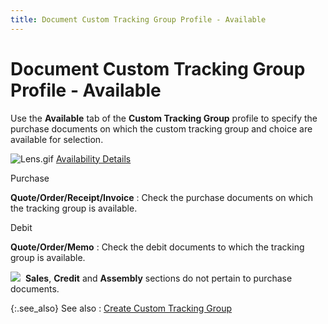 ```yaml
---
title: Document Custom Tracking Group Profile - Available
---
```


# Document Custom Tracking Group Profile - Available


Use the **Available** tab of the  **Custom Tracking Group** profile  to specify the purchase documents on which the custom tracking group and  choice are available for selection.


![Lens.gif]({{site.ct_baseurl}}/img/lens.gif) [Availability  Details]({{site.ct_baseurl}}/misc/availability_details_ct_group_profile_pur_doc.html)


Purchase


**Quote/Order/Receipt/Invoice**
: Check the purchase documents on which the tracking  group is available.


Debit


**Quote/Order/Memo**
: Check the debit documents to which the tracking  group is available.


![]({{site.ct_baseurl}}/img/note.gif)  **Sales**,  **Credit** and **Assembly**  sections do not pertain to purchase documents.


{:.see_also}
See also
: [Create  Custom Tracking Group]({{site.ct_baseurl}}/document-tracking/tracking-purchase-documents/create_a_custom_tracking_group_for_purchase_documents.html)
